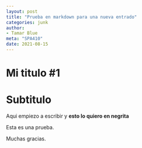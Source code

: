 ```yaml
---
layout: post
title: "Prueba en markdown para una nueva entrado"
categories: junk
author: 
- Tamar Blue
meta: "SPA410"
date: 2021-08-15
---
```


# Mi titulo #1
# Subtitulo

Aqui empiezo a escribir y **esto lo quiero en negrita**

Esta es una prueba. 

Muchas gracias. 
